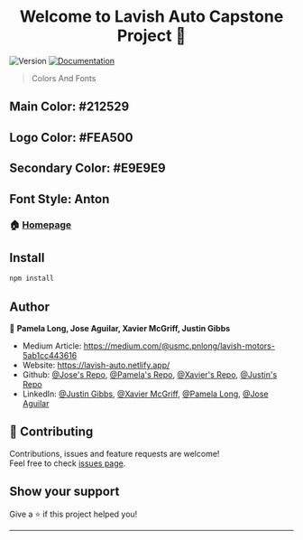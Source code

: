 <h1 align="center">Welcome to Lavish Auto Capstone Project 👋</h1>
<p>
  <img alt="Version" src="https://img.shields.io/badge/version-1.0-blue.svg?cacheSeconds=2592000" />
  <a href="https://github.com/jjagui83/capstone" target="_blank">
    <img alt="Documentation" src="https://img.shields.io/badge/documentation-yes-brightgreen.svg" />
  </a>
</p>

> Colors And Fonts
<div>
    <h2 style="backround-color:#212529 color:#FFFF;">Main Color: #212529</h2>
    <h2>Logo Color: #FEA500</h2>
    <h2>Secondary Color: #E9E9E9</h2>
    <h2>Font Style: Anton</h2>
</div>

### 🏠 [Homepage](https://lavish-auto.netlify.app/)

## Install

```sh
npm install
```

## Author

👤 **Pamela Long, Jose Aguilar, Xavier McGriff, Justin Gibbs**

* Medium Article: https://medium.com/@usmc.pnlong/lavish-motors-5ab1cc443616
* Website: https://lavish-auto.netlify.app/
* Github: [@Jose's Repo](https://github.com/jjagui83), [@Pamela's Repo](https://github.com/PamelaLong), [@Xavier's Repo](https://github.com/xmcgriff92), [@Justin's Repo](https://github.com/wonkyDialup)
* LinkedIn: [@Justin Gibbs](https://linkedin.com/in/justin-gibbs-215319141), [@Xavier McGriff](https://linkedin.com/in/xavier-mcgriff-a1025b222), [@Pamela Long](https://www.linkedin.com/in/pamela-long-0049b297), [@Jose Aguilar](https://www.linkedin.com/in/jose-aguilar-53943621b/)

## 🤝 Contributing

Contributions, issues and feature requests are welcome!<br />Feel free to check [issues page](https://github.com/jjagui83/capstone/issues). 

## Show your support

Give a ⭐️ if this project helped you!

***

